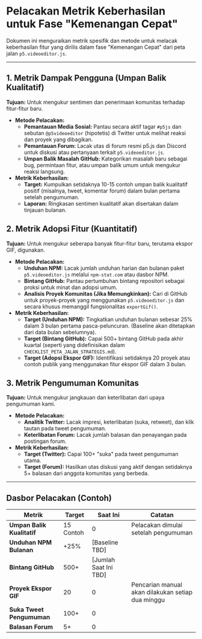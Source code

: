 # Pelacakan Metrik Keberhasilan untuk Fase "Kemenangan Cepat"

Dokumen ini menguraikan metrik spesifik dan metode untuk melacak keberhasilan fitur yang dirilis dalam fase "Kemenangan Cepat" dari peta jalan `p5.videoeditor.js`.

---

## 1. Metrik Dampak Pengguna (Umpan Balik Kualitatif)

**Tujuan:** Untuk mengukur sentimen dan penerimaan komunitas terhadap fitur-fitur baru.

- **Metode Pelacakan:**
  - **Pemantauan Media Sosial:** Pantau secara aktif tagar `#p5js` dan sebutan `@p5videoeditor` (hipotetis) di Twitter untuk melihat reaksi dan proyek yang dibagikan.
  - **Pemantauan Forum:** Lacak utas di forum resmi p5.js dan Discord untuk diskusi atau pertanyaan terkait `p5.videoeditor.js`.
  - **Umpan Balik Masalah GitHub:** Kategorikan masalah baru sebagai bug, permintaan fitur, atau umpan balik umum untuk mengukur reaksi langsung.
- **Metrik Keberhasilan:**
  - **Target:** Kumpulkan setidaknya 10-15 contoh umpan balik kualitatif positif (misalnya, tweet, komentar forum) dalam bulan pertama setelah pengumuman.
  - **Laporan:** Ringkasan sentimen kualitatif akan disertakan dalam tinjauan bulanan.

## 2. Metrik Adopsi Fitur (Kuantitatif)

**Tujuan:** Untuk mengukur seberapa banyak fitur-fitur baru, terutama ekspor GIF, digunakan.

- **Metode Pelacakan:**
  - **Unduhan NPM:** Lacak jumlah unduhan harian dan bulanan paket `p5.videoeditor.js` melalui `npm-stat.com` atau dasbor NPM.
  - **Bintang GitHub:** Pantau pertumbuhan bintang repositori sebagai proksi untuk minat dan adopsi umum.
  - **Analisis Proyek Komunitas (Jika Memungkinkan):** Cari di GitHub untuk proyek-proyek yang menggunakan `p5.videoeditor.js` dan secara khusus memanggil fungsionalitas `exportGif()`.
- **Metrik Keberhasilan:**
  - **Target (Unduhan NPM):** Tingkatkan unduhan bulanan sebesar 25% dalam 3 bulan pertama pasca-peluncuran. (Baseline akan ditetapkan dari data bulan sebelumnya).
  - **Target (Bintang GitHub):** Capai 500+ bintang GitHub pada akhir kuartal (seperti yang didefinisikan dalam `CHECKLIST_PETA_JALAN_STRATEGIS.md`).
  - **Target (Adopsi Ekspor GIF):** Identifikasi setidaknya 20 proyek atau contoh publik yang menggunakan fitur ekspor GIF dalam 3 bulan.

## 3. Metrik Pengumuman Komunitas

**Tujuan:** Untuk mengukur jangkauan dan keterlibatan dari upaya pengumuman kami.

- **Metode Pelacakan:**
  - **Analitik Twitter:** Lacak impresi, keterlibatan (suka, retweet), dan klik tautan pada tweet pengumuman.
  - **Keterlibatan Forum:** Lacak jumlah balasan dan penayangan pada postingan forum.
- **Metrik Keberhasilan:**
  - **Target (Twitter):** Capai 100+ "suka" pada tweet pengumuman utama.
  - **Target (Forum):** Hasilkan utas diskusi yang aktif dengan setidaknya 5+ balasan dari anggota komunitas yang berbeda.

---

## Dasbor Pelacakan (Contoh)

| Metrik | Target | Saat Ini | Catatan |
|---|---|---|---|
| **Umpan Balik Kualitatif** | 15 Contoh | 0 | Pelacakan dimulai setelah pengumuman |
| **Unduhan NPM Bulanan** | +25% | [Baseline TBD] | |
| **Bintang GitHub** | 500+ | [Jumlah Saat Ini TBD] | |
| **Proyek Ekspor GIF** | 20 | 0 | Pencarian manual akan dilakukan setiap dua minggu |
| **Suka Tweet Pengumuman** | 100+ | 0 | |
| **Balasan Forum** | 5+ | 0 | |